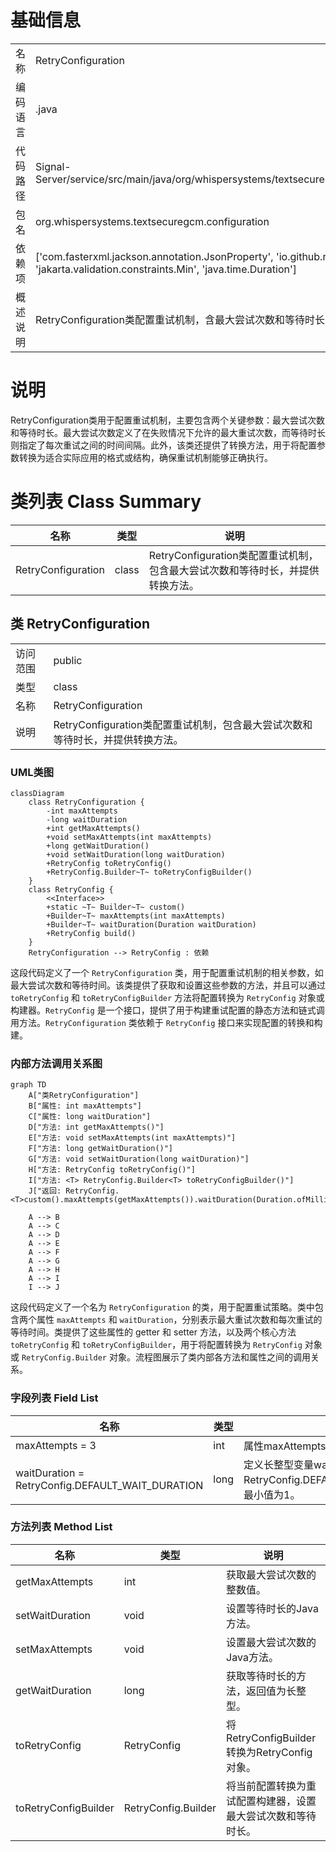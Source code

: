 # 基础信息

|      |      |
|------|------|
| 名称 | RetryConfiguration |
| 编码语言 | .java |
| 代码路径 | Signal-Server/service/src/main/java/org/whispersystems/textsecuregcm/configuration/RetryConfiguration.java |
| 包名 | org.whispersystems.textsecuregcm.configuration |
| 依赖项 | ['com.fasterxml.jackson.annotation.JsonProperty', 'io.github.resilience4j.retry.RetryConfig', 'jakarta.validation.constraints.Min', 'java.time.Duration'] |
| 概述说明 | RetryConfiguration类配置重试机制，含最大尝试次数和等待时长，提供转换方法。 |

# 说明

RetryConfiguration类用于配置重试机制，主要包含两个关键参数：最大尝试次数和等待时长。最大尝试次数定义了在失败情况下允许的最大重试次数，而等待时长则指定了每次重试之间的时间间隔。此外，该类还提供了转换方法，用于将配置参数转换为适合实际应用的格式或结构，确保重试机制能够正确执行。

# 类列表 Class Summary

| 名称   | 类型  | 说明 |
|-------|------|-------------|
| RetryConfiguration | class | RetryConfiguration类配置重试机制，包含最大尝试次数和等待时长，并提供转换方法。 |



## 类 RetryConfiguration

|      |      |
|------|------|
| 访问范围 | public |
| 类型 | class |
| 名称 | RetryConfiguration |
| 说明 | RetryConfiguration类配置重试机制，包含最大尝试次数和等待时长，并提供转换方法。 |


### UML类图

```mermaid
classDiagram
    class RetryConfiguration {
        -int maxAttempts
        -long waitDuration
        +int getMaxAttempts()
        +void setMaxAttempts(int maxAttempts)
        +long getWaitDuration()
        +void setWaitDuration(long waitDuration)
        +RetryConfig toRetryConfig()
        +RetryConfig.Builder~T~ toRetryConfigBuilder()
    }
    class RetryConfig {
        <<Interface>>
        +static ~T~ Builder~T~ custom()
        +Builder~T~ maxAttempts(int maxAttempts)
        +Builder~T~ waitDuration(Duration waitDuration)
        +RetryConfig build()
    }
    RetryConfiguration --> RetryConfig : 依赖
```

这段代码定义了一个 `RetryConfiguration` 类，用于配置重试机制的相关参数，如最大尝试次数和等待时间。该类提供了获取和设置这些参数的方法，并且可以通过 `toRetryConfig` 和 `toRetryConfigBuilder` 方法将配置转换为 `RetryConfig` 对象或构建器。`RetryConfig` 是一个接口，提供了用于构建重试配置的静态方法和链式调用方法。`RetryConfiguration` 类依赖于 `RetryConfig` 接口来实现配置的转换和构建。


### 内部方法调用关系图

```mermaid
graph TD
    A["类RetryConfiguration"]
    B["属性: int maxAttempts"]
    C["属性: long waitDuration"]
    D["方法: int getMaxAttempts()"]
    E["方法: void setMaxAttempts(int maxAttempts)"]
    F["方法: long getWaitDuration()"]
    G["方法: void setWaitDuration(long waitDuration)"]
    H["方法: RetryConfig toRetryConfig()"]
    I["方法: <T> RetryConfig.Builder<T> toRetryConfigBuilder()"]
    J["返回: RetryConfig.<T>custom().maxAttempts(getMaxAttempts()).waitDuration(Duration.ofMillis(getWaitDuration()))"]

    A --> B
    A --> C
    A --> D
    A --> E
    A --> F
    A --> G
    A --> H
    A --> I
    I --> J
```

这段代码定义了一个名为 `RetryConfiguration` 的类，用于配置重试策略。类中包含两个属性 `maxAttempts` 和 `waitDuration`，分别表示最大重试次数和每次重试的等待时间。类提供了这些属性的 getter 和 setter 方法，以及两个核心方法 `toRetryConfig` 和 `toRetryConfigBuilder`，用于将配置转换为 `RetryConfig` 对象或 `RetryConfig.Builder` 对象。流程图展示了类内部各方法和属性之间的调用关系。

### 字段列表 Field List

| 名称  | 类型  | 说明 |
|-------|-------|------|
| maxAttempts = 3 | int | 属性maxAttempts最小值为1，默认值为3。 |
| waitDuration = RetryConfig.DEFAULT_WAIT_DURATION | long | 定义长整型变量waitDuration，默认值为RetryConfig.DEFAULT_WAIT_DURATION，最小值为1。 |

### 方法列表 Method List

| 名称  | 类型  | 说明 |
|-------|-------|------|
| getMaxAttempts | int | 获取最大尝试次数的整数值。 |
| setWaitDuration | void | 设置等待时长的Java方法。 |
| setMaxAttempts | void | 设置最大尝试次数的Java方法。 |
| getWaitDuration | long | 获取等待时长的方法，返回值为长整型。 |
| toRetryConfig | RetryConfig | 将RetryConfigBuilder转换为RetryConfig对象。 |
| toRetryConfigBuilder | RetryConfig.Builder<T> | 将当前配置转换为重试配置构建器，设置最大尝试次数和等待时长。 |




